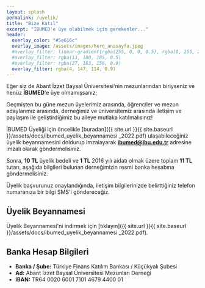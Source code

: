 ```yaml
---
layout: splash
permalink: /uyelik/
title: "Bize Katıl"
excerpt: "İBUMED'e üye olabilmek için gerekenler..."
header:
  overlay_color: "#5e616c"
  overlay_image: /assets/images/hero_anasayfa.jpeg
  #overlay_filter: linear-gradient(rgba(255, 0, 0, 0.5), rgba(0, 255, 255, 0.5))
  #overlay_filter: rgba(13, 180, 185, 0.5)
  #overlay_filter: rgba(27, 163, 156, 0.9)
  overlay_filter: rgba(4, 147, 114, 0.9)
---
```


Eğer siz de Abant İzzet Baysal Üniversitesi'nin mezunlarından biriyseniz ve henüz **İBUMED**'e üye olmamışsanız;

Geçmişten bu güne mezun üyelerimiz arasında, öğrenciler ve mezun adaylarımız arasında, derneğimiz ve üniversitemiz arasında iletişim ve paylaşım ile geliştirdiğimiz bu aileye mutlaka katılmalısınız!

İBUMED Üyeliği için öncelikle [buradan]({{ site.url }}{{ site.baseurl }}/assets/docs/ibumed_uyelik_beyannamesi _2022.pdf) ulaşabileceğiniz üyelik beyannamesini doldurup imzalayarak **ibumed@ibu.edu.tr** adresine imzalı olarak göndermelisiniz.

Sonra, **10 TL** üyelik bedeli ve **1 TL** 2016 yılı aidatı olmak üzere toplam **11 TL** tutarı, aşağıda bilgileri bulunan derneğimizin resmi banka hesabına göndermelisiniz.

Üyelik başvurunuz onaylandığında, iletişim bilgilerinizde belirttiğiniz telefon numaranıza bir bilgi SMS'i göndereceğiz.

## Üyelik Beyannamesi
Üyelik Beyannamesi'ni indirmek için [tıklayın]({{ site.url }}{{ site.baseurl }}/assets/docs/ibumed_uyelik_beyannamesi _2022.pdf).

## Banka Hesap Bilgileri
* **Banka / Şube:** Türkiye Finans Katılım Bankası / Küçükyalı Şubesi
* **Ad:** Abant İzzet Baysal Üniversitesi Mezunları Derneği
* **IBAN:** TR64 0020 6001 7101 4679 4400 01
